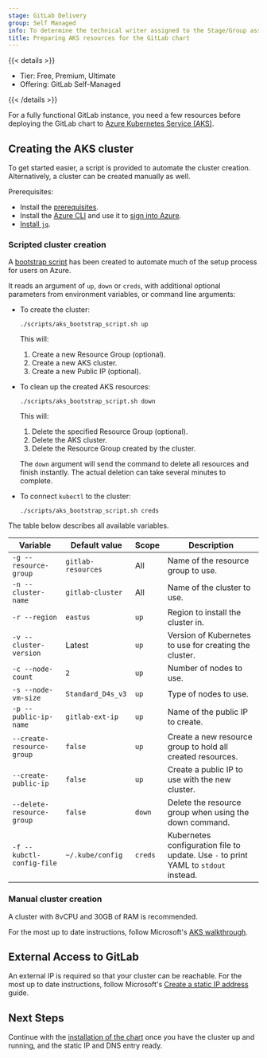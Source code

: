 ```yaml
---
stage: GitLab Delivery
group: Self Managed
info: To determine the technical writer assigned to the Stage/Group associated with this page, see https://handbook.gitlab.com/handbook/product/ux/technical-writing/#assignments
title: Preparing AKS resources for the GitLab chart
---
```


{{< details >}}

- Tier: Free, Premium, Ultimate
- Offering: GitLab Self-Managed

{{< /details >}}

For a fully functional GitLab instance, you need a few resources before
deploying the GitLab chart to [Azure Kubernetes Service (AKS)](https://learn.microsoft.com/en-us/azure/aks/what-is-aks).

## Creating the AKS cluster

To get started easier, a script is provided to automate the cluster creation.
Alternatively, a cluster can be created manually as well.

Prerequisites:

- Install the [prerequisites](../tools.md).
- Install the [Azure CLI](https://learn.microsoft.com/en-us/cli/azure/install-azure-cli)
  and use it to [sign into Azure](https://learn.microsoft.com/en-us/cli/azure/get-started-with-azure-cli#how-to-sign-into-the-azure-cli).
- [Install `jq`](https://stedolan.github.io/jq/download/).

### Scripted cluster creation

A [bootstrap script](https://gitlab.com/gitlab-org/charts/gitlab/blob/master/scripts/aks_bootstrap_script.sh) has been created to automate much of the setup process for users on Azure.

It reads an argument of `up`, `down` or `creds`, with additional optional parameters
from environment variables, or command line arguments:

- To create the cluster:

  ```shell
  ./scripts/aks_bootstrap_script.sh up
  ```

  This will:

  1. Create a new Resource Group (optional).
  1. Create a new AKS cluster.
  1. Create a new Public IP (optional).

- To clean up the created AKS resources:

  ```shell
  ./scripts/aks_bootstrap_script.sh down
  ```

  This will:

  1. Delete the specified Resource Group (optional).
  1. Delete the AKS cluster.
  1. Delete the Resource Group created by the cluster.

  The `down` argument will send the command to delete all resources and finish instantly. The actual deletion can take several minutes to complete.

- To connect `kubectl` to the cluster:

  ```shell
  ./scripts/aks_bootstrap_script.sh creds
  ```

The table below describes all available variables.

| Variable                  | Default value      | Scope   | Description |
|---------------------------|--------------------|---------|-------------|
| `-g --resource-group`     | `gitlab-resources` | All     | Name of the resource group to use. |
| `-n --cluster-name`       | `gitlab-cluster`   | All     | Name of the cluster to use. |
| `-r --region`             | `eastus`           | `up`    | Region to install the cluster in. |
| `-v --cluster-version`    | Latest             | `up`    | Version of Kubernetes to use for creating the cluster. |
| `-c --node-count`         | `2`                | `up`    | Number of nodes to use. |
| `-s --node-vm-size`       | `Standard_D4s_v3`  | `up`    | Type of nodes to use. |
| `-p --public-ip-name`     | `gitlab-ext-ip`    | `up`    | Name of the public IP to create. |
| `--create-resource-group` | `false`            | `up`    | Create a new resource group to hold all created resources. |
| `--create-public-ip`      | `false`            | `up`    | Create a public IP to use with the new cluster. |
| `--delete-resource-group` | `false`            | `down`  | Delete the resource group when using the down command. |
| `-f --kubctl-config-file` | `~/.kube/config`   | `creds` | Kubernetes configuration file to update. Use `-` to print YAML to `stdout` instead. |

### Manual cluster creation

A cluster with 8vCPU and 30GB of RAM is recommended.

For the most up to date instructions, follow Microsoft's
[AKS walkthrough](https://learn.microsoft.com/en-us/azure/aks/learn/quick-kubernetes-deploy-portal).

## External Access to GitLab

An external IP is required so that your cluster can be reachable. For the most up to date instructions, follow Microsoft's
[Create a static IP address](https://learn.microsoft.com/en-us/azure/aks/static-ip) guide.

## Next Steps

Continue with the [installation of the chart](../deployment.md) once you have
the cluster up and running, and the static IP and DNS entry ready.
